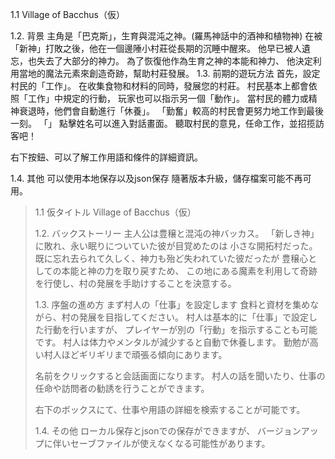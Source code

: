 1.1 
Village of Bacchus（仮）

1.2. 背景
主角是「巴克斯」，生育與混沌之神。(羅馬神話中的酒神和植物神)
在被「新神」打敗之後，他在一個邊陲小村莊從長期的沉睡中醒來。
他早已被人遺忘，也失去了大部分的神力。
為了恢復他作為生育之神的本能和神力、
他決定利用當地的魔法元素來創造奇跡，幫助村莊發展。
1.3. 前期的遊玩方法
首先，設定村民的「工作」。
在收集食物和材料的同時，發展您的村莊。
村民基本上都會依照「工作」中規定的行動，
玩家也可以指示另一個「動作」。
當村民的體力或精神衰退時，他們會自動進行「休養」。
「勤奮」較高的村民會更努力地工作到最後一刻。
「」
點擊姓名可以進入對話畫面。
聽取村民的意見，任命工作，並招揽訪客吧！

右下按鈕、可以了解工作用語和條件的詳細資訊。

1.4. 其他
可以使用本地保存以及json保存
隨著版本升級，儲存檔案可能不再可用。



> 1.1 仮タイトル
> Village of Bacchus（仮）
> 
> 1.2. バックストーリー
> 主人公は豊穣と混沌の神バッカス。
> 「新しき神」に敗れ、永い眠りについていた彼が目覚めたのは 小さな開拓村だった。
> 既に忘れ去られて久しく、神力も殆ど失われていた彼だったが
> 豊穣心としての本能と神の力を取り戻すため、
> この地にある魔素を利用して奇跡を行使し、村の発展を手助けすることを決意する。
> 
> 1.3. 序盤の進め方
> まず村人の「仕事」を設定します
> 食料と資材を集めながら、村の発展を目指してください。
> 村人は基本的に「仕事」で設定した行動を行いますが、
> プレイヤーが別の「行動」を指示することも可能です。
> 村人は体力やメンタルが減少すると自動で休養します。
> 勤勉が高い村人ほどギリギリまで頑張る傾向にあります。
> 
> 名前をクリックすると会話画面になります。
> 村人の話を聞いたり、仕事の任命や訪問者の勧誘を行うことができます。
> 
> 右下のボックスにて、仕事や用語の詳細を検索することが可能です。
> 
> 1.4. その他
> ローカル保存とjsonでの保存ができますが、
> バージョンアップに伴いセーブファイルが使えなくなる可能性があります。
> 